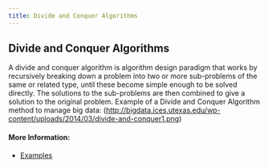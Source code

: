```yaml
---
title: Divide and Conquer Algorithms
---
```

## Divide and Conquer Algorithms

A divide and conquer algorithm is algorithm design paradigm that works by recursively breaking down a problem into two or more sub-problems of the same or related type, until these become simple enough to be solved directly. The solutions to the sub-problems are then combined to give a solution to the original problem.
Example of a Divide and Conquer Algorithm method to manage big data:
(http://bigdata.ices.utexas.edu/wp-content/uploads/2014/03/divide-and-conquer1.png)



#### More Information:
- <a href ='http://www.radford.edu/~nokie/classes/360/divcon.html'> Examples 
 
